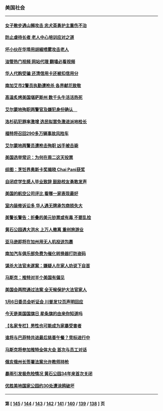 ### 美国社会
---
#### [女子散步遇山狮攻击 忠犬英勇护主重伤不治](../../pages/ncid1078160/n13760817.md?06170045) 
#### [防止虐待长者 老人中心培训应对之道](../../pages/ncid1078160/n13760706.md?06170045) 
#### [坏小伙在华埠用胡椒喷雾攻击老人](../../pages/ncid1078160/n13760695.md?06170045) 
#### [油管热门视频 网站代理 翻墙必看视频](http://209.222.30.114:81/youtube.html?06170045)
#### [华人代购受骗 还清信用卡还被扣信用分](../../pages/ncid1078160/n13760578.md?06170045) 
#### [南加艾市2警员执勤遭枪杀 各界献花致敬](../../pages/ncid1078160/n13760556.md?06170045) 
#### [高温炙烤美国堪萨斯州 数千头牛活活热死](../../pages/ncid1078160/n13760449.md?06170045) 
#### [艾尔蒙地殉职两警官及嫌犯身份确认　](../../pages/ncid1078160/n13760459.md?06170045) 
#### [洛杉矶犯罪率激增 选民拟罢免激进派地检长](../../pages/ncid1078160/n13760376.md?06170045) 
#### [福特将召回290多万辆事故风险车](../../pages/ncid1078160/n13760438.md?06170045) 
#### [艾尔蒙地两警员遭枪击殉职 凶手被击毙](../../pages/ncid1078160/n13760385.md?06170045) 
#### [美国选举常识：为何在周二这天投票](../../pages/ncid1078160/n13749593.md?06170045) 
#### [组图：烹饪界奥斯卡奖揭晓 Chai Pani获奖](../../pages/ncid1078160/n13760046.md?06170045) 
#### [自闭症学生感人毕业致辞 鼓励校友勇敢发声](../../pages/ncid1078160/n13760236.md?06170045) 
#### [美国的航空公司评比 看哪一家表现最好](../../pages/ncid1078160/n13760042.md?06170045) 
#### [室内装修诉讼多 华人遇无牌承包商损失大](../../pages/ncid1078160/n13759882.md?06170045) 
#### [美警长警告：折叠的美元钞票或有毒 不要乱捡](../../pages/ncid1078160/n13759820.md?06170045) 
#### [黄石公园遇大洪水 上万人撤离 重创旅游业](../../pages/ncid1078160/n13759794.md?06170045) 
#### [亚马逊即将在加州用无人机投送包裹](../../pages/ncid1078160/n13759796.md?06170045) 
#### [南加汽车俱乐部免费为催化转换器打防盗码](../../pages/ncid1078160/n13759783.md?06170045) 
#### [谋杀大法官未遂案：嫌疑人在家人劝说下自首](../../pages/ncid1078160/n13759660.md?06170045) 
#### [马斯克：推特对半个美国有偏见](../../pages/ncid1078160/n13759506.md?06170045) 
#### [美国会两院通过法案 全天候保护大法官家人](../../pages/ncid1078160/n13759615.md?06170045) 
#### [1月6日委员会听证会 川普发12页声明回应](../../pages/ncid1078160/n13759503.md?06170045) 
#### [今天是美国国旗日 星条旗的由来你知道吗](../../pages/ncid1078160/n13759511.md?06170045) 
#### [【名家专栏】男性也可能成为家暴受害者](../../pages/ncid1078160/n13759409.md?06170045) 
#### [谁将与巴菲特共进最后慈善午餐？竞标进行中](../../pages/ncid1078160/n13759401.md?06170045) 
#### [马斯克将参加推特全体大会 首次与员工对话](../../pages/ncid1078160/n13759461.md?06170045) 
#### [俄亥俄州长签署法案允许教师持枪](../../pages/ncid1078160/n13759112.md?06170045) 
#### [暴雨引发极危险情况 黄石公园34年来首次关闭](../../pages/ncid1078160/n13759070.md?06170045) 
#### [优胜美地国家公园约30处遭涂鸦破坏](../../pages/ncid1078160/n13759031.md?06170045) 

---
#### 第 [ [145](./145.md?06170045) / [144](./144.md?06170045) / [143](./143.md?06170045) / [142](./142.md?06170045) / [141](./141.md?06170045) / [140](./140.md?06170045) / [139](./139.md?06170045) / [138](./138.md?06170045) ] 页
